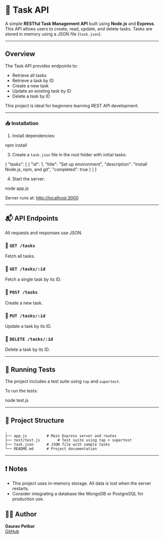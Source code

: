 
# 📝 Task API

A simple **RESTful Task Management API** built using **Node.js** and **Express**. This API allows users to create, read, update, and delete tasks. Tasks are stored in memory using a JSON file (`task.json`).

---

##  Overview

The Task API provides endpoints to:

- Retrieve all tasks
- Retrieve a task by ID
- Create a new task
- Update an existing task by ID
- Delete a task by ID

This project is ideal for beginners learning REST API development.

---

### 📥 Installation

1. Install dependencies:

npm install

3. Create a `task.json` file in the root folder with initial tasks:

{
  "tasks": [
    {
      "id": 1,
      "title": "Set up environment",
      "description": "Install Node.js, npm, and git",
      "completed": true
    }
  ]
}

4. Start the server:

node app.js

Server runs at: [http://localhost:3000](http://localhost:3000)

---

## 📬 API Endpoints

All requests and responses use JSON.

### 🔹 `GET /tasks`

Fetch all tasks.

### 🔹 `GET /tasks/:id`

Fetch a single task by its ID.

### 🔹 `POST /tasks`

Create a new task.

### 🔹 `PUT /tasks/:id`

Update a task by its ID.

### 🔹 `DELETE /tasks/:id`

Delete a task by its ID.

---

## 🧪 Running Tests

The project includes a test suite using `tap` and `supertest`.

To run the tests:

node test.js

---

## 📁 Project Structure

```
.
├── app.js         # Main Express server and routes
├── test/test.js        # Test suite using tap + supertest
├── task.json      # JSON file with sample tasks
└── README.md      # Project documentation
```

---

## ❗ Notes

- This project uses in-memory storage. All data is lost when the server restarts.
- Consider integrating a database like MongoDB or PostgreSQL for production use.


## 🙋‍♂️ Author

**Gaurav Petkar**  
[GitHub](https://github.com/Gaurav0597)
